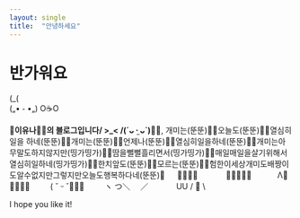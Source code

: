 ```yaml
---
layout: single
title:  "안녕하세요"
---
```


# 반가워요
(\_(\
(„• ֊ •„)
O☕️O

**💖이유나🙎🏻의 블로그입니다/ >_< /(´ᴗ ·̫ ᴗ`)💭💕**, 개미는(뚠뚠)🐜🐜오늘도(뚠뚠)🐜🐜열심히 일을 하네(뚠뚠)🐜🐜개미는(뚠뚠)🐜🐜언제나(뚠뚠)🐜🐜열심히일을하네(뚠뚠)🐜🐜개미는아무말도하지않지만(띵가띵가)🐜🐜땀을뻘뻘흘리면서(띵가띵가)🐜🐜매일매일을살기위해서열심히일하네(띵가띵가)🐜🐜한치앞도(뚠뚠)🐜🐜모르는(뚠뚠)🐜🐜험한이세상개미도배짱이도알수없지만그렇지만오늘도행복하다네(뚠뚠)🐜
　           🌷🌸🌷🌸
　　　 🌸🌷🌸🌷🌸
　　　Λ🌷🌸🌷🌸🌷
　　 ( ˘ ᵕ ˘🌷🌸🌷
　　  ヽ つ＼　 ／
　　　 UU  / 🎀 \

I hope you like it!
